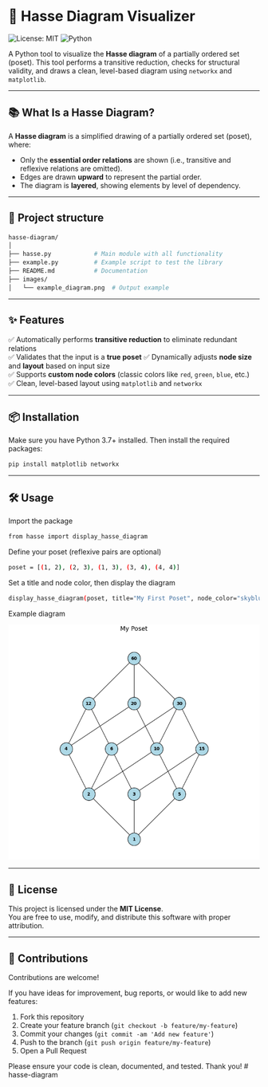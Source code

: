 # 🔷 Hasse Diagram Visualizer

![License: MIT](https://img.shields.io/badge/License-MIT-blue.svg)
![Python](https://img.shields.io/badge/Python-3.7%2B-blue)


A Python tool to visualize the **Hasse diagram** of a partially ordered set (poset). This tool performs a transitive reduction, checks for structural validity, and draws a clean, level-based diagram using `networkx` and `matplotlib`.

---

## 📚 What Is a Hasse Diagram?

A **Hasse diagram** is a simplified drawing of a partially ordered set (poset), where:

- Only the **essential order relations** are shown (i.e., transitive and reflexive relations are omitted).
- Edges are drawn **upward** to represent the partial order.
- The diagram is **layered**, showing elements by level of dependency.

---

## 📂 Project structure

```bash
hasse-diagram/
│
├── hasse.py            # Main module with all functionality
├── example.py          # Example script to test the library
├── README.md           # Documentation
├── images/
│   └── example_diagram.png  # Output example
```

---

## ✨ Features

✅ Automatically performs **transitive reduction** to eliminate redundant relations  
✅ Validates that the input is a **true poset** 
✅ Dynamically adjusts **node size** and **layout** based on input size  
✅ Supports **custom node colors** (classic colors like `red`, `green`, `blue`, etc.)  
✅ Clean, level-based layout using `matplotlib` and `networkx`

---

## 📦 Installation

Make sure you have Python 3.7+ installed. Then install the required packages:

```bash
pip install matplotlib networkx
```

---

## 🛠️ Usage

Import the package

```bash
from hasse import display_hasse_diagram
```

Define your poset (reflexive pairs are optional)

```bash
poset = [(1, 2), (2, 3), (1, 3), (3, 4), (4, 4)]
```

Set a title and node color, then display the diagram

```bash
display_hasse_diagram(poset, title="My First Poset", node_color="skyblue")
```

Example diagram

![Example Hasse Diagram](images/example_diagram.png)

---


## 📄 License

This project is licensed under the **MIT License**.  
You are free to use, modify, and distribute this software with proper attribution.

---

## 🤝 Contributions

Contributions are welcome!

If you have ideas for improvement, bug reports, or would like to add new features:

1. Fork this repository
2. Create your feature branch (`git checkout -b feature/my-feature`)
3. Commit your changes (`git commit -am 'Add new feature'`)
4. Push to the branch (`git push origin feature/my-feature`)
5. Open a Pull Request

Please ensure your code is clean, documented, and tested. Thank you!
#   h a s s e - d i a g r a m 
 
 